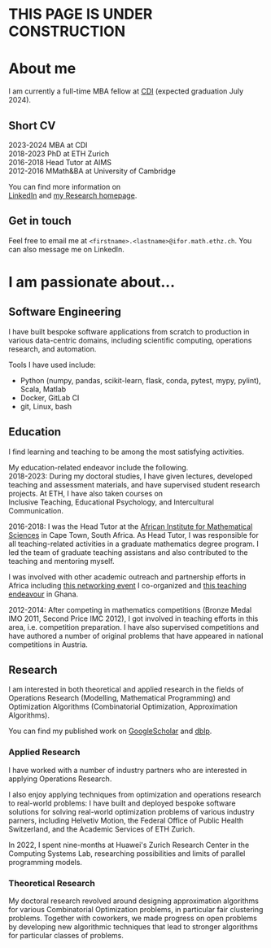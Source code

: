 
# THIS PAGE IS UNDER CONSTRUCTION

# About me

I am currently a full-time MBA fellow at [CDI](https://cdi.eu) (expected graduation July 2024).

## Short CV

2023-2024 MBA at CDI  
2018-2023 PhD at ETH Zurich  
2016-2018 Head Tutor at AIMS  
2012-2016 MMath&BA at University of Cambridge  

You can find more information on  
[LinkedIn](https://www.linkedin.com/in/georg-anegg/) and [my Research homepage](https://people.math.ethz.ch/~ganegg/).

## Get in touch

Feel free to email me at `<firstname>.<lastname>@ifor.math.ethz.ch`. 
You can also message me on LinkedIn.

# I am passionate about...

## Software Engineering

I have built bespoke software applications from scratch to production in various data-centric domains, including scientific computing, operations research, and automation. 

Tools I have used include:
- Python (numpy, pandas, scikit-learn, flask, conda, pytest, mypy, pylint), Scala, Matlab
- Docker, GitLab CI
- git, Linux, bash

## Education

I find learning and teaching to be among the most satisfying activities.

My education-related endeavor include the following.  
2018-2023:
During my doctoral studies, I have given lectures, developed teaching and assessment materials, and have supervised student research projects.
At ETH, I have also taken courses on  
Inclusive Teaching, 
Educational Psychology, and 
Intercultural Communication.

2016-2018:
I was the Head Tutor at the [African Institute for Mathematical Sciences](https://aims.ac.za/) in Cape Town, South Africa. 
As Head Tutor, I was responsible for all teaching-related activities in a graduate mathematics degree program. I led the team of graduate teaching assistans and also contributed to the teaching and mentoring myself.

I was involved with other academic outreach and partnership efforts in Africa including [this networking event](https://indico.cern.ch/event/962934/) I co-organized and [this teaching endeavour](https://eth4d.ethz.ch/Learning/AshesiETH-Master.html) in Ghana.

2012-2014:
After competing in mathematics competitions (Bronze Medal IMO 2011, Second Price IMC 2012), I got involved in teaching efforts in this area, i.e. competition preparation.
I have also supervised competitions and have authored a number of original problems that have appeared in national competitions in Austria.

## Research

I am interested in both theoretical and applied research in the fields of Operations Research (Modelling, Mathematical Programming) and Optimization Algorithms (Combinatorial Optimization, Approximation Algorithms).

You can find my published work on 
[GoogleScholar](https://scholar.google.com/citations?user=sr4ehiYAAAAJ&hl=en) and
[dblp](https://dblp.org/pid/262/8265.html).  

### Applied Research

I have worked with a number of industry partners who are interested in applying Operations Research.

I also enjoy applying techniques from optimization and operations research to real-world problems: I have built and deployed bespoke software solutions for solving real-world optimization problems of various industry parners, including Helvetiv Motion, the Federal Office of Public Health Switzerland, and the Academic Services of ETH Zurich.

In 2022, I spent nine-months at Huawei's Zurich Research Center in the Computing Systems Lab, researching possibilities and limits of parallel programming models.

### Theoretical Research

My doctoral research revolved around designing approximation algorithms for various Combinatorial Optimization problems, in particular fair clustering problems. 
Together with coworkers, we made progress on open problems by developing new algorithmic techniques that lead to stronger algorithms for particular classes of problems.

